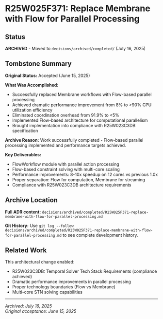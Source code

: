 # R25W025F371: Replace Membrane with Flow for Parallel Processing

<!-- @adr_serial R25W025F371 -->

## Status

**ARCHIVED** - Moved to `decisions/archived/completed/` (July 16, 2025)

## Tombstone Summary

**Original Status:** Accepted (June 15, 2025)

**What Was Accomplished:**
- Successfully replaced Membrane workflows with Flow-based parallel processing
- Achieved dramatic performance improvement from 8% to >90% CPU utilization efficiency
- Eliminated coordination overhead from 91.9% to <5%
- Implemented Flow-based architecture for computational parallelism
- Brought implementation into compliance with R25W023C3DB specification

**Archive Reason:** Work successfully completed - Flow-based parallel processing implemented and performance targets achieved.

**Key Deliverables:**
- FlowWorkflow module with parallel action processing
- Flow-based constraint solving with multi-core scaling
- Performance improvements: 8-10x speedup on 12 cores vs previous 1.0x
- Proper separation: Flow for computation, Membrane for streaming
- Compliance with R25W023C3DB architecture requirements

## Archive Location

**Full ADR content:** `decisions/archived/completed/R25W025F371-replace-membrane-with-flow-for-parallel-processing.md`

**Git History:** Use `git log --follow decisions/archived/completed/R25W025F371-replace-membrane-with-flow-for-parallel-processing.md` to see complete development history.

## Related Work

This architectural change enabled:
- R25W023C3DB: Temporal Solver Tech Stack Requirements (compliance achieved)
- Dramatic performance improvements in parallel processing
- Proper technology boundaries (Flow vs Membrane)
- Multi-core STN solving capabilities

---

*Archived: July 16, 2025*  
*Original acceptance: June 15, 2025*
